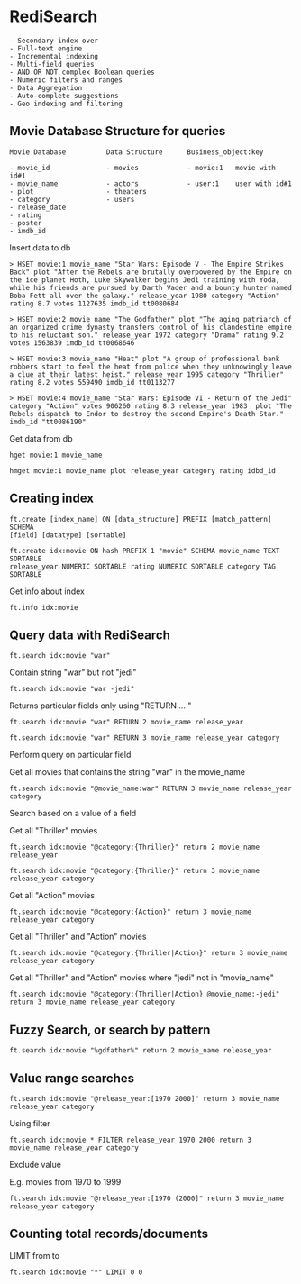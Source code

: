# RediSearch

    - Secondary index over
    - Full-text engine
    - Incremental indexing
    - Multi-field queries
    - AND OR NOT complex Boolean queries
    - Numeric filters and ranges
    - Data Aggregation
    - Auto-complete suggestions
    - Geo indexing and filtering

## Movie Database Structure for queries
    
    Movie Database          Data Structure      Business_object:key

    - movie_id              - movies            - movie:1   movie with id#1
    - movie_name            - actors            - user:1    user with id#1
    - plot                  - theaters
    - category              - users
    - release_date
    - rating
    - poster
    - imdb_id

Insert data to db

    > HSET movie:1 movie_name "Star Wars: Episode V - The Empire Strikes Back" plot "After the Rebels are brutally overpowered by the Empire on the ice planet Hoth, Luke Skywalker begins Jedi training with Yoda, while his friends are pursued by Darth Vader and a bounty hunter named Boba Fett all over the galaxy." release_year 1980 category "Action" rating 8.7 votes 1127635 imdb_id tt0080684

    > HSET movie:2 movie_name "The Godfather" plot "The aging patriarch of an organized crime dynasty transfers control of his clandestine empire to his reluctant son." release_year 1972 category "Drama" rating 9.2 votes 1563839 imdb_id tt0068646

    > HSET movie:3 movie_name "Heat" plot "A group of professional bank robbers start to feel the heat from police when they unknowingly leave a clue at their latest heist." release_year 1995 category "Thriller" rating 8.2 votes 559490 imdb_id tt0113277

    > HSET movie:4 movie_name "Star Wars: Episode VI - Return of the Jedi" category "Action" votes 906260 rating 8.3 release_year 1983  plot "The Rebels dispatch to Endor to destroy the second Empire's Death Star." imdb_id "tt0086190"

Get data from db

    hget movie:1 movie_name

    hmget movie:1 movie_name plot release_year category rating idbd_id

## Creating index

    ft.create [index_name] ON [data_structure] PREFIX [match_pattern] SCHEMA
    [field] [datatype] [sortable]

    ft.create idx:movie ON hash PREFIX 1 "movie" SCHEMA movie_name TEXT SORTABLE
    release_year NUMERIC SORTABLE rating NUMERIC SORTABLE category TAG SORTABLE

Get info about index

    ft.info idx:movie

## Query data with RediSearch

    ft.search idx:movie "war"

Contain string "war" but not "jedi"

    ft.search idx:movie "war -jedi"

Returns particular fields only using "RETURN <numberOfFields> <field1> ... <fieldN>"

    ft.search idx:movie "war" RETURN 2 movie_name release_year

    ft.search idx:movie "war" RETURN 3 movie_name release_year category

Perform query on particular field

Get all movies that contains the string "war" in the movie_name

    ft.search idx:movie "@movie_name:war" RETURN 3 movie_name release_year category

Search based on a value of a field

Get all "Thriller" movies

    ft.search idx:movie "@category:{Thriller}" return 2 movie_name release_year

    ft.search idx:movie "@category:{Thriller}" return 3 movie_name release_year category

Get all "Action" movies

    ft.search idx:movie "@category:{Action}" return 3 movie_name release_year category

Get all "Thriller" and "Action" movies

    ft.search idx:movie "@category:{Thriller|Action}" return 3 movie_name release_year category

Get all "Thriller" and "Action" movies where "jedi" not in "movie_name"

    ft.search idx:movie "@category:{Thriller|Action} @movie_name:-jedi" return 3 movie_name release_year category

## Fuzzy Search, or search by pattern

    ft.search idx:movie "%gdfather%" return 2 movie_name release_year

## Value range searches

    ft.search idx:movie "@release_year:[1970 2000]" return 3 movie_name release_year category

Using filter

    ft.search idx:movie * FILTER release_year 1970 2000 return 3 movie_name release_year category

Exclude value

E.g. movies from 1970 to 1999

    ft.search idx:movie "@release_year:[1970 (2000]" return 3 movie_name release_year category

## Counting total records/documents

LIMIT from to

    ft.search idx:movie "*" LIMIT 0 0
